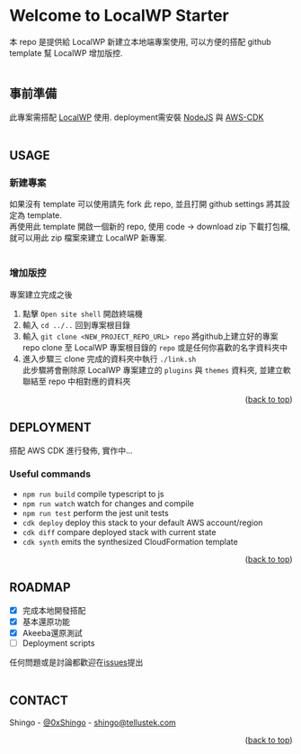 <a name="readme-top"></a>
# Welcome to LocalWP Starter

本 repo 是提供給 LocalWP 新建立本地端專案使用, 可以方便的搭配 github template 幫 LocalWP 增加版控.
<br><br>

## 事前準備
此專案需搭配 [LocalWP][localwp-url] 使用. deployment需安裝 [NodeJS][nodejs-url] 與 [AWS-CDK][aws-cdk-url]
<br><br>

## USAGE
### 新建專案
如果沒有 template 可以使用請先 fork 此 repo, 並且打開 github settings 將其設定為 template.<br>
再使用此 template 開啟一個新的 repo, 使用 code -> download zip 下載打包檔, 就可以用此 zip 檔案來建立 LocalWP 新專案.
<br><br>

### 增加版控
專案建立完成之後
1. 點擊 `Open site shell` 開啟終端機
2. 輸入 `cd ../..` 回到專案根目錄
3. 輸入 `git clone <NEW_PROJECT_REPO_URL> repo` 將github上建立好的專案 repo clone 至 LocalWP 專案根目錄的 `repo` 或是任何你喜歡的名字資料夾中
4. 進入步驟三 clone 完成的資料夾中執行 `./link.sh`<br>
   此步驟將會刪除原 LocalWP 專案建立的 `plugins` 與 `themes` 資料夾, 並建立軟聯結至 repo 中相對應的資料夾

<p align="right">(<a href="#readme-top">back to top</a>)</p>

## DEPLOYMENT
搭配 AWS CDK 進行發佈, 實作中...

### Useful commands

* `npm run build`   compile typescript to js
* `npm run watch`   watch for changes and compile
* `npm run test`    perform the jest unit tests
* `cdk deploy`      deploy this stack to your default AWS account/region
* `cdk diff`        compare deployed stack with current state
* `cdk synth`       emits the synthesized CloudFormation template

<p align="right">(<a href="#readme-top">back to top</a>)</p>

<!-- ROADMAP -->
## ROADMAP

- [x] 完成本地開發搭配
- [x] 基本還原功能
- [x] Akeeba還原測試
- [ ] Deployment scripts

任何問題或是討論都歡迎在[issues][issues-url]提出
<br><br>

<!-- CONTACT -->
## CONTACT

Shingo - [@0xShingo](https://twitter.com/0xShingo) - shingo@tellustek.com

<p align="right">(<a href="#readme-top">back to top</a>)</p>



<!-- MARKDOWN LINKS & IMAGES -->
<!-- https://www.markdownguide.org/basic-syntax/#reference-style-links -->
[localwp-url]: https://localwp.com/
[issues-url]: https://github.com/tellustek/localwp-starter/issues
[nodejs-url]: https://nodejs.org/
[aws-cdk-url]: https://aws.amazon.com/cdk/